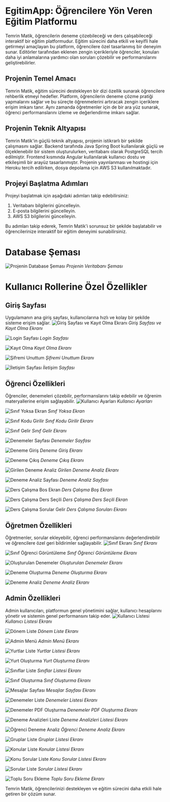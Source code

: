 
# EgitimApp: Öğrencilere Yön Veren Eğitim Platformu

Temrin Matik, öğrencilerin deneme çözebileceği ve ders çalışabileceği interaktif bir eğitim platformudur. Eğitim sürecini daha etkili ve keyifli hale getirmeyi amaçlayan bu platform, öğrencilere özel tasarlanmış bir deneyim sunar. Editörler tarafından eklenen zengin içerikleriyle öğrenciler, konuları daha iyi anlamalarına yardımcı olan soruları çözebilir ve performanslarını geliştirebilirler.

## Projenin Temel Amacı

Temrin Matik, eğitim sürecini destekleyen bir dizi özellik sunarak öğrencilere rehberlik etmeyi hedefler. Platform, öğrencilerin deneme çözme pratiği yapmalarını sağlar ve bu süreçte öğrenmelerini artıracak zengin içeriklere erişim imkanı tanır. Aynı zamanda öğretmenler için de bir ara yüz sunarak, öğrenci performanslarını izleme ve değerlendirme imkanı sağlar.

## Projenin Teknik Altyapısı

Temrin Matik'in güçlü teknik altyapısı, projenin istikrarlı bir şekilde çalışmasını sağlar. Backend tarafında Java Spring Boot kullanılarak güçlü ve ölçeklenebilir bir sistem oluşturulurken, veritabanı olarak PostgreSQL tercih edilmiştir. Frontend kısmında Angular kullanılarak kullanıcı dostu ve etkileşimli bir arayüz tasarlanmıştır. Projenin yayınlanması ve hostingi için Heroku tercih edilirken, dosya depolama için AWS S3 kullanılmaktadır.

## Projeyi Başlatma Adımları

Projeyi başlatmak için aşağıdaki adımları takip edebilirsiniz:
1. Veritabanı bilgilerini güncelleyin.
2. E-posta bilgilerini güncelleyin.
3. AWS S3 bilgilerini güncelleyin.

Bu adımları takip ederek, Temrin Matik'i sorunsuz bir şekilde başlatabilir ve öğrencilerinize interaktif bir eğitim deneyimi sunabilirsiniz.

# Database Şeması
![Projenin Database Şeması](./temrin-resimler/DB.png)
*Projenin Veritabanı Şeması*

# Kullanıcı Rollerine Özel Özellikler

## Giriş Sayfası
Uygulamanın ana giriş sayfası, kullanıcılarına hızlı ve kolay bir şekilde sisteme erişim sağlar.
![Giriş Sayfası ve Kayıt Olma Ekranı](./temrin-resimler/giris/giris.gif)
*Giriş Sayfası ve Kayıt Olma Ekranı*

![Login Sayfası](./temrin-resimler/giris/login-sayfası.png)
*Login Sayfası*

![Kayıt Olma](./temrin-resimler/giris/kayıt-olma.png)
*Kayıt Olma Ekranı*

![Şifremi Unuttum](./temrin-resimler/giris/şifremi-unuttum.png)
*Şifremi Unuttum Ekranı*

![İletişim Sayfası](./temrin-resimler/giris/iletisim-sayfası.png)
*İletişim Sayfası*

## Öğrenci Özellikleri
Öğrenciler, denemeleri çözebilir, performanslarını takip edebilir ve öğrenim materyallerine erişim sağlayabilir.
![Kullanıcı Ayarları](./temrin-resimler/öğrenci/kullanıcı-ayarları.png)
*Kullanıcı Ayarları*

![Sınıf Yoksa Ekran](./temrin-resimler/öğrenci/sınıf-yoksa-ekran.png)
*Sınıf Yoksa Ekran*

![Sınıf Kodu Girilir](./temrin-resimler/öğrenci/sınıf-kodu-girilir.png)
*Sınıf Kodu Girilir Ekranı*

![Sınıf Gelir](./temrin-resimler/öğrenci/sınıf-gelir.png)
*Sınıf Gelir Ekranı*

![Denemeler Sayfası](./temrin-resimler/öğrenci/denemeler-sayfası.png)
*Denemeler Sayfası*

![Deneme Giriş](./temrin-resimler/öğrenci/deneme-giris.png)
*Deneme Giriş Ekranı*

![Deneme Çıkış](./temrin-resimler/öğrenci/deneme-cikis.png)
*Deneme Çıkış Ekranı*

![Girilen Deneme Analiz](./temrin-resimler/öğrenci/girilen-deneme-analiz.png)
*Girilen Deneme Analiz Ekranı*

![Deneme Analiz Sayfası](./temrin-resimler/öğrenci/deneme-analiz-sayfası.png)
*Deneme Analiz Sayfası*

![Ders Çalışma Bos Ekran](./temrin-resimler/öğrenci/ders-calisma-bos-ekran.png)
*Ders Çalışma Boş Ekran*

![Ders Çalışma Ders Seçili](./temrin-resimler/öğrenci/ders-calisma-ders-secili.png)
*Ders Çalışma Ders Seçili Ekran*

![Ders Çalışma Sorular Gelir](./temrin-resimler/öğrenci/ders-calisma-sorular%20-gelir.png)
*Ders Çalışma Soruları Ekranı*

## Öğretmen Özellikleri
Öğretmenler, sorular ekleyebilir, öğrenci performanslarını değerlendirebilir ve öğrencilere özel geri bildirimler sağlayabilir.
![Sınıf Ekranı](./temrin-resimler/öğrentmex/sınıf%20.png)
*Sınıf Ekranı*

![Sınıf Öğrenci Görüntüleme](./temrin-resimler/öğrentmex/sinif-ogrenci-goruntuleme.gif)
*Sınıf Öğrenci Görüntüleme Ekranı*

![Oluşturulan Denemeler](./temrin-resimler/öğrentmex/oluşturulan-denemeler.png)
*Oluşturulan Denemeler Ekranı*

![Deneme Oluşturma](./temrin-resimler/öğrentmex/deneme-oluşturma.png)
*Deneme Oluşturma Ekranı*

![Deneme Analiz](./temrin-resimler/öğrentmex/deneme-analiz.png)
*Deneme Analiz Ekranı*

## Admin Özellikleri
Admin kullanıcıları, platformun genel yönetimini sağlar, kullanıcı hesaplarını yönetir ve sistemin genel performansını takip eder.
![Kullanıcı Listesi](./temrin-resimler/admin/kullanıcı-listesi.png)
*Kullanıcı Listesi Ekranı*

![Dönem Liste](./temrin-resimler/admin/dönem-liste.png)
*Dönem Liste Ekranı*

![Admin Menü](./temrin-resimler/admin/admin-menu.png)
*Admin Menü Ekranı*

![Yurtlar Liste](./temrin-resimler/admin/yurtlar-liste.png)
*Yurtlar Listesi Ekranı*

![Yurt Oluşturma](./temrin-resimler/admin/yurt-oluşturma.png)
*Yurt Oluşturma Ekranı*

![Sınıflar Liste](./temrin-resimler/admin/sınıflar-liste.png)
*Sınıflar Listesi Ekranı*

![Sınıf Oluşturma](./temrin-resimler/admin/sınıf-olusturma.png)
*Sınıf Oluşturma Ekranı*

![Mesajlar Sayfası](./temrin-resimler/admin/mesajlar-sayfası.png)
*Mesajlar Sayfası Ekranı*

![Denemeler Liste](./temrin-resimler/admin/denemeler-liste.png)
*Denemeler Listesi Ekranı*

![Denemeler PDF Oluşturma](./temrin-resimler/admin/denemeler-pdf-olusturma.png)
*Denemeler PDF Oluşturma Ekranı*

![Deneme Analizleri Liste](./temrin-resimler/admin/deneme-analizleri-liste.png)
*Deneme Analizleri Listesi Ekranı*

![Öğrenci Deneme Analiz](./temrin-resimler/admin/ogrenci-deneme-analiz.png)
*Öğrenci Deneme Analiz Ekranı*

![Gruplar Liste](./temrin-resimler/admin/guruplar-liste.png)
*Gruplar Listesi Ekranı*

![Konular Liste](./temrin-resimler/admin/konular-liste.png)
*Konular Listesi Ekranı*

![Konu Sorular Liste](./temrin-resimler/admin/konu-sorular-liste.png)
*Konu Sorular Listesi Ekranı*

![Sorular Liste](./temrin-resimler/admin/sorular-liste.png)
*Sorular Listesi Ekranı*

![Toplu Soru Ekleme](./temrin-resimler/admin/toplu-soru-ekleme.png)
*Toplu Soru Ekleme Ekranı*

Temrin Matik, öğrencilerinizi destekleyen ve eğitim sürecini daha etkili hale getiren bir çözüm sunar.
